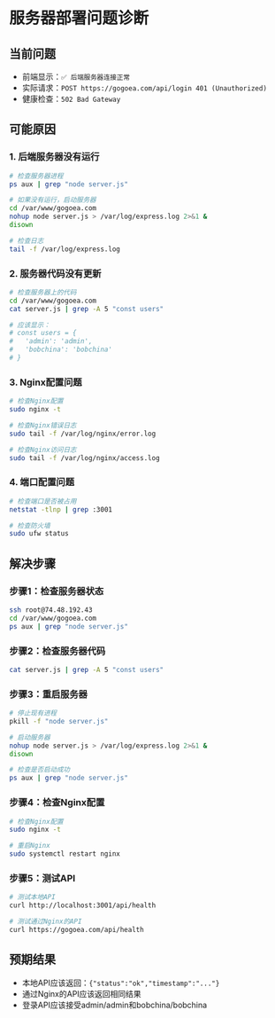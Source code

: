 # 服务器部署问题诊断

## 当前问题
- 前端显示：`✅ 后端服务器连接正常`
- 实际请求：`POST https://gogoea.com/api/login 401 (Unauthorized)`
- 健康检查：`502 Bad Gateway`

## 可能原因

### 1. 后端服务器没有运行
```bash
# 检查服务器进程
ps aux | grep "node server.js"

# 如果没有运行，启动服务器
cd /var/www/gogoea.com
nohup node server.js > /var/log/express.log 2>&1 &
disown

# 检查日志
tail -f /var/log/express.log
```

### 2. 服务器代码没有更新
```bash
# 检查服务器上的代码
cd /var/www/gogoea.com
cat server.js | grep -A 5 "const users"

# 应该显示：
# const users = {
#   'admin': 'admin',
#   'bobchina': 'bobchina'
# }
```

### 3. Nginx配置问题
```bash
# 检查Nginx配置
sudo nginx -t

# 检查Nginx错误日志
sudo tail -f /var/log/nginx/error.log

# 检查Nginx访问日志
sudo tail -f /var/log/nginx/access.log
```

### 4. 端口配置问题
```bash
# 检查端口是否被占用
netstat -tlnp | grep :3001

# 检查防火墙
sudo ufw status
```

## 解决步骤

### 步骤1：检查服务器状态
```bash
ssh root@74.48.192.43
cd /var/www/gogoea.com
ps aux | grep "node server.js"
```

### 步骤2：检查服务器代码
```bash
cat server.js | grep -A 5 "const users"
```

### 步骤3：重启服务器
```bash
# 停止现有进程
pkill -f "node server.js"

# 启动服务器
nohup node server.js > /var/log/express.log 2>&1 &
disown

# 检查是否启动成功
ps aux | grep "node server.js"
```

### 步骤4：检查Nginx配置
```bash
# 检查Nginx配置
sudo nginx -t

# 重启Nginx
sudo systemctl restart nginx
```

### 步骤5：测试API
```bash
# 测试本地API
curl http://localhost:3001/api/health

# 测试通过Nginx的API
curl https://gogoea.com/api/health
```

## 预期结果
- 本地API应该返回：`{"status":"ok","timestamp":"..."}`
- 通过Nginx的API应该返回相同结果
- 登录API应该接受admin/admin和bobchina/bobchina



